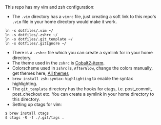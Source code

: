 This repo has my vim and zsh configuration:
- The ```.vim``` directory has a ```vimrc``` file, just creating a soft link to this repo's ```.vim``` file in your home directory would make it work.
```
ln -s dotfiles/.vim ~/
ln -s dotfiles/.zshrc ~/
ln -s dotfiles/.git_template ~/
ln -s dotfiles/.gitignore ~/
```
- There is a `.zshrc` file which you can create a symlink for in your home directory.
- The theme used in the `zshrc` is [Cobalt2-iterm](https://github.com/wesbos/Cobalt2-iterm).
- Colorscheme used in `zshrc` is, `AfterGlow`, change the colors manually, get themes here, [All themes](https://github.com/mbadolato/iTerm2-Color-Schemes)
- `brew install zsh-syntax-highlighting` to enable the syntax highlighting.
- The `git_template` directory has the hooks for ctags, i.e. post_commit, post_checkout etc. You can create a symlink in your home directory to this directory.
- Setting up ctags for vim:
```
$ brew install ctags
$ ctags -R -f ./.git/tags .
